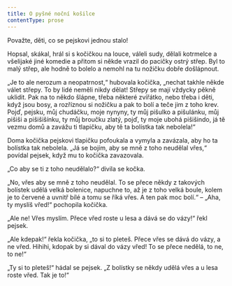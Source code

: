 ```yaml
---
title: O pyšné noční košilce
contentType: prose
---
```


Považte, děti, co se pejskovi jednou stalo!

Hopsal, skákal, hrál si s kočičkou na louce, váleli sudy, dělali kotrmelce a všelijaké jiné komedie a přitom si někde vrazil do pacičky ostrý střep. Byl to malý střep, ale hodně to bolelo a nemohl na tu nožičku dobře došlápnout.

„Je to ale nerozum a neopatrnost,“ hubovala kočička, „nechat takhle někde válet střepy. To by lidé neměli nikdy dělat! Střepy se mají vždycky pěkně uklidit. Pak na to někdo šlápne, třeba některé zvířátko, nebo třeba i děti, když jsou bosy, a rozříznou si nožičku a pak to bolí a teče jim z toho krev. Pojď, pejsku, můj chudáčku, moje nynyny, ty můj pišulko a pišulánku, můj pišiši a pišišišínku, ty můj broučku zlatý, pojď, ty moje ubohá pišišindo, já tě vezmu domů a zavážu ti tlapičku, aby tě ta bolístka tak nebolela!“

Doma kočička pejskovi tlapičku pofoukala a vymyla a zavázala, aby ho ta bolístka tak nebolela. „Já se bojím, aby se mně z toho neudělal vřes,“ povídal pejsek, když mu to kočička zavazovala.

„Co aby se ti z toho neudělalo?“ divila se kočka.

„No, vřes aby se mně z toho neudělal. To se přece někdy z takových bolístek udělá velká bolenice, napuchne to, až je z toho velká boule, kolem je to červené a uvnitř bílé a tomu se říká vřes. A ten pak moc bolí.“ – „Aha, ty myslíš vřed!“ pochopila kočička.

„Ale ne! Vřes myslím. Přece vřed roste u lesa a dává se do vázy!“ řekl pejsek.

„Ale kdepak!“ řekla kočička, „to si to pleteš. Přece vřes se dává do vázy, a ne vřed. Hihihi, kdopak by si dával do vázy vřed! To se přece nedělá, to ne, to ne!“

„Ty si to pleteš!“ hádal se pejsek. „Z bolístky se někdy udělá vřes a u lesa roste vřed. Tak je to!“
